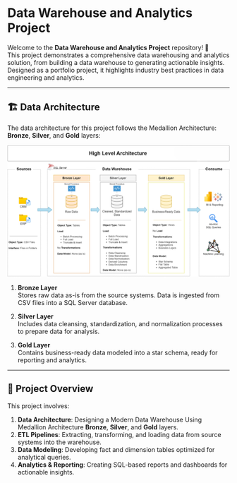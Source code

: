 # Data Warehouse and Analytics Project

Welcome to the **Data Warehouse and Analytics Project** repository! 🚀  
This project demonstrates a comprehensive data warehousing and analytics solution, from building a data warehouse to generating actionable insights. Designed as a portfolio project, it highlights industry best practices in data engineering and analytics.

---

## 🏗️ Data Architecture

The data architecture for this project follows the Medallion Architecture: **Bronze**, **Silver**, and **Gold** layers:

![Data Architecture](https://github.com/yusufm223/sql_data_warehouse_project/blob/main/doc/data_architecture%20new.png?raw=true)

1. **Bronze Layer**  
   Stores raw data as-is from the source systems. Data is ingested from CSV files into a SQL Server database.

2. **Silver Layer**  
   Includes data cleansing, standardization, and normalization processes to prepare data for analysis.

3. **Gold Layer**  
   Contains business-ready data modeled into a star schema, ready for reporting and analytics.

---

## 📖 Project Overview

This project involves:

1. **Data Architecture**: Designing a Modern Data Warehouse Using Medallion Architecture **Bronze**, **Silver**, and **Gold** layers.
2. **ETL Pipelines**: Extracting, transforming, and loading data from source systems into the warehouse.
3. **Data Modeling**: Developing fact and dimension tables optimized for analytical queries.
4. **Analytics & Reporting**: Creating SQL-based reports and dashboards for actionable insights.
 

